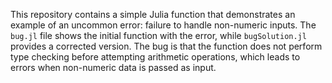 This repository contains a simple Julia function that demonstrates an example of an uncommon error: failure to handle non-numeric inputs.  The `bug.jl` file shows the initial function with the error, while `bugSolution.jl` provides a corrected version. The bug is that the function does not perform type checking before attempting arithmetic operations, which leads to errors when non-numeric data is passed as input.